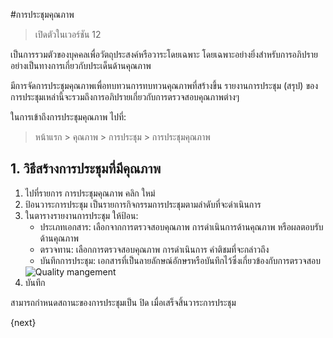 <!-- add-breadcrumbs -->
#การประชุมคุณภาพ

> เปิดตัวในเวอร์ชัน 12

เป็นการรวมตัวของบุคคลเพื่อวัตถุประสงค์หรือวาระโดยเฉพาะ โดยเฉพาะอย่างยิ่งสำหรับการอภิปรายอย่างเป็นทางการเกี่ยวกับประเด็นด้านคุณภาพ

มีการจัดการประชุมคุณภาพเพื่อทบทวนการทบทวนคุณภาพที่สร้างขึ้น รายงานการประชุม (สรุป) ของการประชุมเหล่านี้จะรวมถึงการอภิปรายเกี่ยวกับการตรวจสอบคุณภาพต่างๆ

ในการเข้าถึงการประชุมคุณภาพ ไปที่:
> หน้าแรก > คุณภาพ > การประชุม > การประชุมคุณภาพ

## 1. วิธีสร้างการประชุมที่มีคุณภาพ

1. ไปที่รายการ การประชุมคุณภาพ คลิก ใหม่
1. ป้อนวาระการประชุม เป็นรายการกิจกรรมการประชุมตามลำดับที่จะดำเนินการ
1. ในตารางรายงานการประชุม ให้ป้อน:
    - ประเภทเอกสาร: เลือกจากการตรวจสอบคุณภาพ การดำเนินการด้านคุณภาพ หรือผลตอบรับด้านคุณภาพ
    - ตรวจทาน: เลือกการตรวจสอบคุณภาพ การดำเนินการ คำติชมที่จะกล่าวถึง
    - บันทึกการประชุม: เอกสารที่เป็นลายลักษณ์อักษรหรือบันทึกไว้ซึ่งเกี่ยวข้องกับการตรวจสอบ
    <img class="screenshot" alt="Quality mangement" src="{{docs_base_url}}/assets/img/quality-management/creating-quality-goal.gif">
1. บันทึก

สามารถกำหนดสถานะของการประชุมเป็น ปิด เมื่อเสร็จสิ้นวาระการประชุม

{next}
